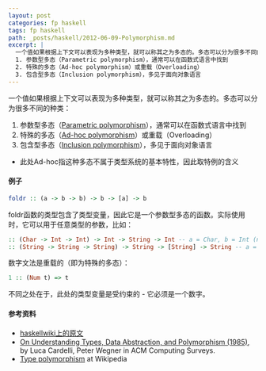 ```yaml
---
layout: post
categories: fp haskell
tags: fp haskell
path: _posts/haskell/2012-06-09-Polymorphism.md
excerpt: |
  一个值如果根据上下文可以表现为多种类型，就可以称其之为多态的。多态可以分为很多不同的种类：
  1. 参数型多态（Parametric polymorphism），通常可以在函数式语言中找到
  2. 特殊的多态（Ad-hoc polymorphism）或重载（Overloading）
  3. 包含型多态（Inclusion polymorphism），多见于面向对象语言
---
```

一个值如果根据上下文可以表现为多种类型，就可以称其之为多态的。多态可以分为很多不同的种类：

1. 参数型多态（[Parametric polymorphism](http://en.wikipedia.org/wiki/Parametric_polymorphism)），通常可以在函数式语言中找到
2. 特殊的多态（[Ad-hoc polymorphism](http://en.wikipedia.org/wiki/Ad-hoc_polymorphism)）或重载（Overloading）
3. 包含型多态（[Inclusion polymorphism](http://en.wikipedia.org/wiki/Inclusion_polymorphism)），多见于面向对象语言

  * 此处Ad-hoc指这种多态不属于类型系统的基本特性，因此取特例的含义

#### 例子

```haskell
foldr :: (a -> b -> b) -> b -> [a] -> b
```

foldr函数的类型包含了类型变量，因此它是一个参数型多态的函数。实际使用时，它可以用于任意类型的参数，比如：

```haskell
:: (Char -> Int -> Int) -> Int -> String -> Int -- a = Char, b = Int (note String = [Char])
:: (String -> String -> String) -> String -> [String] -> String -- a = b = String
```

数字文法是重载的（即为特殊的多态）：

```haskell
1 :: (Num t) => t
```
不同之处在于，此处的类型变量是受约束的 - 它必须是一个数字。


#### 参考资料

* [haskellwiki上的原文](http://www.haskell.org/haskellwiki/Polymorphism)
* [On Understanding Types, Data Abstraction, and Polymorphism (1985)](http://citeseer.nj.nec.com/cardelli85understanding.html), by Luca Cardelli, Peter Wegner in ACM Computing Surveys.
* [Type polymorphism](http://en.wikipedia.org/wiki/Type_polymorphism) at Wikipedia
